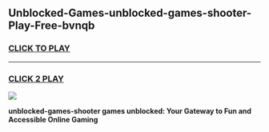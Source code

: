 
## Unblocked-Games-unblocked-games-shooter-Play-Free-bvnqb
<h3>
<a href="https://premium76.site?title=unblocked-games-shooter&ref=09A">CLICK TO PLAY</a></h3>
<hr>

<h3>
<a href="https://premium76.site?title=unblocked-games-shooter&ref=09A">CLICK 2 PLAY</a>
  
</h3>

<a href="https://premium76.site?title=unblocked-games-shooter&ref=09A"><img src="https://clearcache.store/games.png"></a>


**unblocked-games-shooter games unblocked: Your Gateway to Fun and Accessible Online Gaming**
